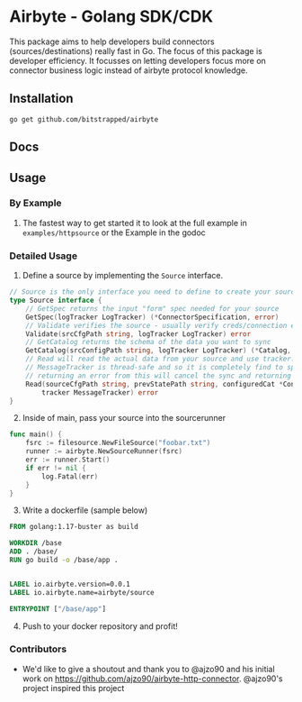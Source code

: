 # Airbyte - Golang SDK/CDK

This package aims to help developers build connectors (sources/destinations) really fast in Go. 
The focus of this package is developer efficiency. It focusses on letting developers focus more on connector business logic instead of airbyte protocol knowledge. 

## Installation 

```
go get github.com/bitstrapped/airbyte
```

## Docs



## Usage 

### By Example

1. The fastest way to get started it to look at the full example in `examples/httpsource` or the Example in the godoc


### Detailed Usage

1. Define a source by implementing the `Source` interface. 

```go
// Source is the only interface you need to define to create your source!
type Source interface {
	// GetSpec returns the input "form" spec needed for your source
	GetSpec(logTracker LogTracker) (*ConnectorSpecification, error)
	// Validate verifies the source - usually verify creds/connection etc.
	Validate(srcCfgPath string, logTracker LogTracker) error
	// GetCatalog returns the schema of the data you want to sync
	GetCatalog(srcConfigPath string, logTracker LogTracker) (*Catalog, error)
	// Read will read the actual data from your source and use tracker.Record(), tracker.State() and tracker.Log() to sync data with airbyte/destinations
	// MessageTracker is thread-safe and so it is completely find to spin off goroutines to sync your data (just don't forget your waitgroups :))
	// returning an error from this will cancel the sync and returning a nil from this will successfully end the sync
	Read(sourceCfgPath string, prevStatePath string, configuredCat *ConfiguredCatalog,
		tracker MessageTracker) error
}
```

2. Inside of main, pass your source into the sourcerunner

```go
func main() {
	fsrc := filesource.NewFileSource("foobar.txt")
	runner := airbyte.NewSourceRunner(fsrc)
	err := runner.Start()
	if err != nil {
		log.Fatal(err)
	}
}
```


3. Write a dockerfile (sample below)

```dockerfile
FROM golang:1.17-buster as build

WORKDIR /base
ADD . /base/
RUN go build -o /base/app .


LABEL io.airbyte.version=0.0.1
LABEL io.airbyte.name=airbyte/source

ENTRYPOINT ["/base/app"]
```

4. Push to your docker repository and profit! 

### Contributors 

- We'd like to give a shoutout and thank you to @ajzo90 and his initial work on https://github.com/ajzo90/airbyte-http-connector. @ajzo90's project inspired this project 